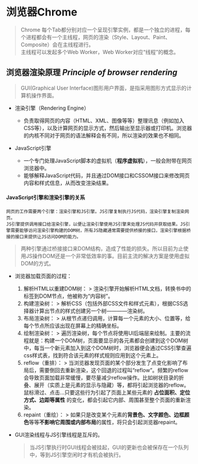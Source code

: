 # 浏览器Chrome

> Chrome 每个Tab都分别对应一个呈现引擎实例，都是一个独立的进程，每个进程都会有一个主线程，网页的渲染（Style、Layout、Paint、Composite）会在主线程进行。  
> 主线程可以发起多个Web Worker，Web Worker对应“线程”的概念。

## 浏览器渲染原理 *Principle of browser rendering*

> GUI(Graphical User Interface)图形用户界面，是指采用图形方式显示的计算机操作界面。

- 渲染引擎（Rendering Engine）
    - 负责取得网页的内容（HTML、XML、图像等等）整理讯息（例如加入CSS等），以及计算网页的显示方式，然后输出至显示器或打印机。浏览器的内核不同对于网页的语法解释会有不同，所以渲染的效果也不相同。

- JavaScript引擎
    - 一个专门处理JavaScript脚本的虚拟机（**程序虚拟机**），一般会附带在网页浏览器中。
    - 能够解释JavaScript代码，并且通过DOM接口和CSSOM接口来修改网页内容和样式信息，从而改变渲染结果。

#### JavaScript引擎和渲染引擎的关系
    网页的工作需要两个引擎：渲染引擎和JS引擎。JS引擎复制执行JS代码，渲染引擎复制渲染网页。
    JS引擎提供调用接口给渲染引擎，以便让渲染引擎使用JS引擎来处理JS代码并获取结果。JS引擎需要能够访问渲染引擎构建的DOM树，所有JS隐藏通常需要提供桥接的接口，渲染引擎根据桥接的接口来提供让JS访问DOM的能力。
> 两种引擎通过桥接接口来DOM结构，造成了性能的损失。所以目前为止使用JS操作DOM还是一个非常低效率的事。目前主流的解决方案是使用虚拟DOM的方式。

- 浏览器加载页面的过程：
    1. 解析HTML以重建DOM树：
      > 渲染引擎开始解析HTML文档，转换书中的标签到DOM节点，他被称为“内容树”。
    2. 构建渲染树：
      > 解析CSS（包括外部CSS文件和样式元素），根据CSS选择器计算出节点的样式创建另一个树————渲染树。
    3. 布局渲染树：
      > 从根节点递归调用，计算每一个元素的大小、位置等，给每个节点所应该出现在屏幕上的精确坐标。
    4. 绘制渲染树：
      > 遍历渲染树，每个节点将使用UI后端层来绘制。主要的流程就是：构建一个DOM树，页面要显示的各元素都会创建到这个DOM树中，每当一个新元素加入到这个DOM树时，浏览器便会通过CSS引擎查遍css样式表，找到符合该元素的样式规则应用到这个元素上。
    5. reflow（重排）：
      > 当浏览器发现页面的某个部分发生了点变化影响了布局后，需要倒回去重新渲染，这个回退的过程叫“reflow”。频繁的reflow会导致页面加载非常缓慢，要尽量减少reflow操作。比如树状目录的折叠、展开（实质上是元素的显示与隐藏）等，都将引起浏览器的reflow。鼠标滑过、点击...只要这些行为引起了页面上某些元素的 **占位面积、定位方式、边距等属性** 的变化，都会引起它内部、周围甚至整个页面的重新渲染。
    6. repaint（重绘）：
      > 如果只是改变某个元素的**背景色、文字颜色、边框颜色**等等**不影响它周围或内部布局**的属性，将只会引起浏览器repaint。

- GUI渲染线程与JS引擎线程是互斥的。
    > 当JS引擎执行时GUI线程会被挂起，GUI的更新也会被保存在一个队列中，等到JS引擎空闲时才有机会被执行。


